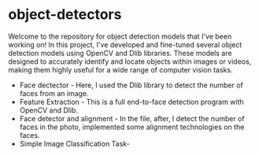 # object-detectors
Welcome to the repository for object detection models that I've been working on! In this project, I've developed and fine-tuned several object detection models using OpenCV and Dlib libraries. These models are designed to accurately identify and locate objects within images or videos, making them highly useful for a wide range of computer vision tasks.

- Face dectector - Here, I used the Dlib library to detect the number of faces from an image.
- Feature Extraction - This is a full end-to-face detection program with OpenCV and Dlib.
- Face detector and alignment - In the file, after, I detect the number of faces in the photo, implemented some alignment technologies on the faces.
- Simple Image Classification Task-
